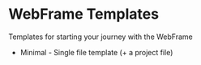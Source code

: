 # WebFrame Templates
Templates for starting your journey with the WebFrame
* Minimal - Single file template (+ a project file)
